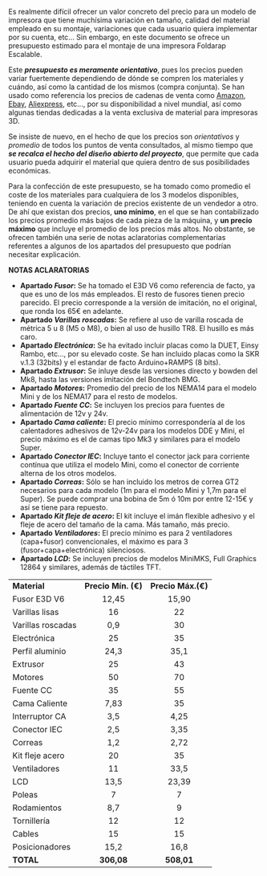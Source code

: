 Es realmente difícil ofrecer un valor concreto del precio para un modelo de impresora que tiene muchísima variación en tamaño, calidad del material empleado en su montaje, variaciones que cada usuario quiera implementar por su cuenta, etc... Sin embargo, en este documento se ofrece un presupuesto estimado para el montaje de una impresora Foldarap Escalable. 
  
Este ___presupuesto es meramente orientativo___, pues los precios pueden variar fuertemente dependiendo de dónde se compren los materiales y cuándo, así como la cantidad de los mismos (compra conjunta). Se han usado como referencia los precios de cadenas de venta como [Amazon](www.amazon.com), [Ebay](www.ebay.com), [Aliexpress](www.aliexpress.com), etc..., por su disponibilidad a nivel mundial, así como algunas tiendas dedicadas a la venta exclusiva de material para impresoras 3D.
  
Se insiste de nuevo, en el hecho de que los precios son _orientativos_ y _promedio_ de todos los puntos de venta consultados, al mismo tiempo que ___se recalca el hecho del diseño abierto del proyecto___, que permite que cada usuario pueda adquirir el material que quiera dentro de sus posibilidades económicas. 
  
Para la confección de este presupuesto, se ha tomado como promedio el coste de los materiales para cualquiera de los 3 modelos disponibles, teniendo en cuenta la variación de precios existente de un vendedor a otro. De ahí que existan dos precios, __uno mínimo__, en el que se han contabilizado los precios promedio más bajos de cada pieza de la máquina, y __un precio máximo__ que incluye el promedio de los precios más altos. No obstante, se ofrecen también una serie de notas aclaratorias complementarias referentes a algunos de los apartados del presupuesto que podrían necesitar explicación.
  
**NOTAS ACLARATORIAS**
  
- **Apartado _Fusor_:** Se ha tomado el E3D V6 como referencia de facto, ya que es uno de los más empleados. El resto de fusores tienen precio parecido. El precio corresponde a la versión de imitación, no el original, que ronda los 65€ en adelante.
- **Apartado _Varillas roscadas_:** Se refiere al uso de varilla roscada de métrica 5 u 8 (M5 o M8), o bien al uso de husillo TR8. El husillo es más caro.
- **Apartado _Electrónica_:** Se ha evitado incluir placas como la DUET, Einsy Rambo, etc..., por su elevado coste. Se han incluido placas como la SKR v.1.3 (32bits) y el estandar de facto Arduino+RAMPS (8 bits).
- **Apartado _Extrusor_:** Se inluye desde las versiones directo y bowden del Mk8, hasta las versiones imitación del Bondtech BMG.
- **Apartado _Motores_:** Promedio del precio de los NEMA14 para el modelo Mini y de los NEMA17 para el resto de modelos.
- **Apartado _Fuente CC_:** Se incluyen los precios para fuentes de alimentación de 12v y 24v.
- **Apartado _Cama caliente_:** El precio mínimo correspondería al de los calentadores adhesivos de 12v-24v para los modelos DDE y Mini, el precio máximo es el de camas tipo Mk3 y similares para el modelo Super.
- **Apartado _Conector IEC_:** Incluye tanto el conector jack para corriente contínua que utiliza el modelo Mini, como el conector de corriente alterna de los otros modelos.
- **Apartado _Correas_:** Sólo se han incluido los metros de correa GT2 necesarios para cada modelo (1m para el modelo Mini y 1,7m para el Super). Se puede comprar una bobina de 5m ó 10m por entre 12-15€ y así se tiene para repuesto.
- **Apartado _Kit fleje de acero_:** El kit incluye el imán flexible adhesivo y el fleje de acero del tamaño de la cama. Más tamaño, más precio.
- **Apartado _Ventiladores_:** El precio mínimo es para 2 ventiladores (capa+fusor) convencionales, el máximo es para 3 (fusor+capa+electrónica) silenciosos.
- **Apartado _LCD_:** Se incluyen precios de modelos MiniMKS, Full Graphics 12864 y similares, además de táctiles TFT.


<table align="center">
 <tr>
	<td><b>Material</b></td><td><b>Precio Mín. (€)</b></td><td><b>Precio Máx.(€)</b></td>
 </tr>
 <tr>
	<td>Fusor E3D V6</td><td style="text-align: center">12,45</td><td style="text-align: center">15,90</td>
 </tr>
 <tr>
  <td>Varillas lisas</td><td style="text-align: center">16</td><td style="text-align: center">22</td>
 </tr>
  <tr>
 <td>Varillas roscadas</td><td style="text-align: center">0,9</td><td style="text-align: center">30</td>
 </tr>
 <tr>
  <td>Electrónica</td><td style="text-align: center">25</td><td style="text-align: center">35</td>
 </tr>
 <tr>
  <td>Perfil aluminio</td><td style="text-align: center">24,3</td><td style="text-align: center">35,1</td>
 </tr>
 <tr>
  <td>Extrusor</td><td style="text-align: center">25</td><td style="text-align: center">43</td>
 </tr>
 <tr>
	<td>Motores</td><td style="text-align: center">50</td><td style="text-align: center">70</td>
 </tr>
 <tr>
 <td>Fuente CC</td><td style="text-align: center">35</td><td style="text-align: center">55</td>
 </tr>
 <tr>
 <td>Cama Caliente</td><td style="text-align: center">7,83</td><td style="text-align: center">35</td>
 </tr>
 <tr>
 <td>Interruptor CA</td><td style="text-align: center">3,5</td><td style="text-align: center">4,25</td>
 </tr>
 <tr>
 <td>Conector IEC</td><td style="text-align: center">2,5</td><td style="text-align: center">3,35</td>
 </tr> 
 <tr>
 <td>Correas</td><td style="text-align: center">1,2</td><td style="text-align: center">2,72</td>
 </tr>
 <tr>
 <td>Kit fleje acero</td><td style="text-align: center">20</td><td style="text-align: center">35</td>
 </tr>
 <tr>
 <td>Ventiladores</td><td style="text-align: center">11</td><td style="text-align: center">33,5</td>
 </tr>
 <tr>
 <td>LCD</td><td style="text-align: center">13,5</td><td style="text-align: center">23,39</td>
 </tr>
 <tr>
 <td>Poleas</td><td style="text-align: center">7</td><td style="text-align: center">7</td>
 </tr>
 <tr>
 <td>Rodamientos</td><td style="text-align: center">8,7</td><td style="text-align: center">9</td>
 </tr>
 <tr>
 <td>Tornillería</td><td style="text-align: center">12</td><td style="text-align: center">12</td>
 </tr>
 <tr>
 <td>Cables</td><td style="text-align: center">15</td><td style="text-align: center">15</td>
 </tr>
 <tr>
 <td>Posicionadores</td><td style="text-align: center">15,2</td><td style="text-align: center">16,8</td>
 </tr>
 <tr>	
 <td><b>TOTAL</b></td>
 <td style="text-align: center"><b>306,08</b></td>
 <td style="text-align: center"><b>508,01</b></td>
 </tr>

</table>